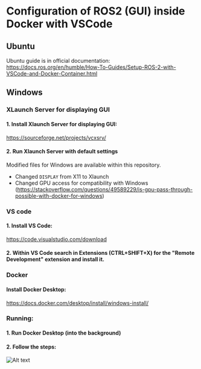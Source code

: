 # Configuration of ROS2 (GUI) inside Docker with VSCode

## Ubuntu 

Ubuntu guide is in official documentation:
https://docs.ros.org/en/humble/How-To-Guides/Setup-ROS-2-with-VSCode-and-Docker-Container.html

## Windows

### XLaunch Server for displaying GUI

#### 1. Install Xlaunch Server for displaying GUI:

https://sourceforge.net/projects/vcxsrv/

#### 2. Run Xlaunch Server with default settings

Modified files for Windows are available within this repository.
- Changed `DISPLAY` from X11 to Xlaunch
- Changed GPU access for compatibility with Windows (https://stackoverflow.com/questions/49589229/is-gpu-pass-through-possible-with-docker-for-windows)

### VS code

#### 1. Install VS Code:

https://code.visualstudio.com/download

#### 2. Within VS Code search in Extensions (CTRL+SHIFT+X) for the "Remote Development" extension and install it.

### Docker

#### Install Docker Desktop:

https://docs.docker.com/desktop/install/windows-install/

### Running:

#### 1. Run Docker Desktop (into the background)

#### 2. Follow the steps:

![Alt text](https://images2.imgbox.com/81/14/L3HKlegP_o.png)

